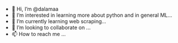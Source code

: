 - 👋 Hi, I’m @dalamaa
- 👀 I’m interested in learning more about python and in general ML...
- 🌱 I’m currently learning web scraping...
- 💞️ I’m looking to collaborate on ...
- 📫 How to reach me ...

<!---
dalamaa/dalamaa is a ✨ special ✨ repository because its `README.md` (this file) appears on your GitHub profile.
You can click the Preview link to take a look at your changes.
--->
